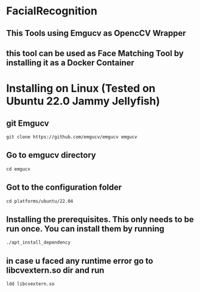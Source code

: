 # FacialRecognition
## This Tools using Emgucv as OpencCV Wrapper 

## this tool can be used as Face Matching Tool by installing it as a Docker Container

# Installing on Linux (Tested on Ubuntu 22.0 Jammy Jellyfish)
## git Emgucv 
```
git clone https://github.com/emgucv/emgucv emgucv
```
## Go to emgucv directory
```
cd emgucv
```
## Got to the configuration folder
```
cd platforms/ubuntu/22.04
```
## Installing the prerequisites. This only needs to be run once. You can install them by running
```
./apt_install_dependency
```
## in case u faced any runtime error go to libcvextern.so dir and run 
```
ldd libcvextern.so
```
